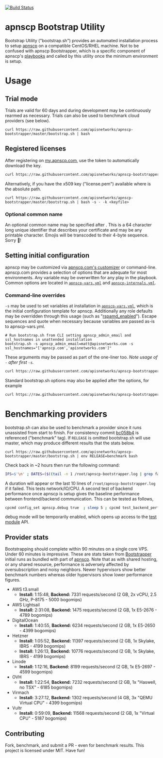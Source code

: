 [![Build Status](https://travis-ci.org/apisnetworks/apnscp-bootstrapper.svg?branch=master)](https://travis-ci.org/apisnetworks/apnscp-bootstrapper)

# apnscp Bootstrap Utility
Bootstrap Utility ("bootstrap.sh") provides an automated installation process to setup [apnscp](https://apnscp.com) on a compatible CentOS/RHEL machine. Not to be confused with apnscp Bootstrapper, which is a specific component of apnscp's [playbooks](https://github.com/apisnetworks/apnscp-playbooks) and called by this utility once the minimum environment is setup.

# Usage
## Trial mode
Trials are valid for 60 days and during development may be continuously rearmed as necessary. Trials can also be used to benchmark cloud providers (see below).

```shell
curl https://raw.githubusercontent.com/apisnetworks/apnscp-bootstrapper/master/bootstrap.sh | bash
```

## Registered licenses

After registering on [my.apnscp.com](https://my.apnscp.com), use the token to automatically download the key.
```bash
curl https://raw.githubusercontent.com/apisnetworks/apnscp-bootstrapper/master/bootstrap.sh | bash -s - <api token> <optional common name>
```

Alternatively, if you have the x509 key ("license.pem") available where <keyfile> is the absolute path.
```shell
curl https://raw.githubusercontent.com/apisnetworks/apnscp-bootstrapper/master/bootstrap.sh | bash -s - -k <keyfile>
```

### Optional common name

An optional common name may be specified after <api token>. This is a 64 character long unique identifier that describes your certificate and may be any printable character. Emojis will be transcoded to their 4-byte sequence. Sorry 🍆!

## Setting initial configuration

apnscp may be customized via [apnscp.com's customizer](https://apnscp.com/#customize) or command-line. apnscp.com provides a selection of options that are adequate for most environments. Any variable may be overwritten for any play in the playbook. Common options are located in [`apnscp-vars.yml`](https://github.com/apisnetworks/apnscp-playbooks/blob/master/apnscp-vars.yml) and [`apnscp-internals.yml`](https://github.com/apisnetworks/apnscp-playbooks/blob/master/roles/common/vars/apnscp-internals.yml).

### Command-line overrides

`-s` may be used to set variables at installation in [`apnscp-vars.yml`](https://github.com/apisnetworks/apnscp-playbooks/blob/master/apnscp-vars.yml), which is the initial configuration template for apnscp. Additionally any role defaults may be overridden through this usage (such as "[rspamd_enabled](https://github.com/apisnetworks/apnscp-playbooks/blob/master/roles/mail/rspamd/defaults/main.yml)"). Escape sequences and quote when necessary because variables are passed as-is to apnscp-vars.yml.

```shell
# Run bootstrap.sh from CLI setting apnscp_admin_email and ssl_hostnames in unattended installation
bootstrap.sh -s apnscp_admin_email=matt@apisnetworks.com -s ssl_hostnames="['apnscp.com','apisnetworks.com']"
```

These arguments may be passed as part of the one-liner too. *Note usage of `-` after first `-s`.*

```bash
curl https://raw.githubusercontent.com/apisnetworks/apnscp-bootstrapper/master/bootstrap.sh | bash -s - -s apnscp_admin_email=matt@apisnetworks.com -s ssl_hostnames="['apnscp.com','apisnetworks.com']"
```

Standard bootstrap.sh options may also be applied after the options, for example

```bash
curl https://raw.githubusercontent.com/apisnetworks/apnscp-bootstrapper/master/bootstrap.sh | bash -s - -s apnscp_admin_email=matt@apisnetworks.com someactivationkey
```

# Benchmarking providers

bootstrap.sh can also be used to benchmark a provider since it runs unassisted from start to finish. For consistency commit [bc058b4](https://gitlab.com/apisnetworks/apnscp/tree/bc058b4807a29500485a239ff67c735f46405dc9) is referenced ("benchmark" tag). If `RELEASE` is omitted bootstrap.sh will use master, which may produce different results that the stats below.

```shell
curl https://raw.githubusercontent.com/apisnetworks/apnscp-bootstrapper/master/bootstrap.sh | env RELEASE=benchmark bash 
```

Check back in ~2 hours then run the following command:

```bash
IFS=$'\n' ; DATES=($((tail -n 1 /root/apnscp-bootstrapper.log | grep failed=0 ; grep -m 1 -P '^\d{4}-.*u=root' /root/apnscp-bootstrapper.log ) | awk '{print $1, $2}')) ; [[ ${#DATES[@]} -eq 2 ]] && python -c 'from datetime import datetime; import sys; format="%Y-%m-%d %H:%M:%S,%f";print datetime.strptime(sys.argv[1], format)-datetime.strptime(sys.argv[2], format)' "${DATES[0]}" "${DATES[1]}" || (echo -e "\n>>> Unable to verify Bootstrapper completed - is Ansible still running or did it fail? Last 10 lines follow" && tail -n 10 /root/apnscp-bootstrapper.log)
```

A duration will appear or the last 10 lines of `/root/apnscp-bootstrapper.log` if it failed. This tests network/IO/CPU. A second test of backend performance once apnscp is setup gives the baseline performance between frontend/backend communication. This can be tested as follows,

```bash
cpcmd config_set apnscp.debug true  ; sleep 5 ; cpcmd test_backend_performance ; cpcmd config_set apnscp.debug false
```

debug mode will be temporarily enabled, which opens up access to the [test module](https://api.apnscp.com/class-Test_Module.html) API.

## Provider stats

Bootstrapping should complete within 90 minutes on a single core VPS. Under 60 minutes is impressive. These are stats taken from [Bootstrapper](https://github.com/apisnetworks/apnscp-playbooks) initial runs as bundled with part of [apnscp](https://apisnetworks.com). Note that as with shared hosting, or any shared resource, performance is adversely affected by oversubscription and noisy neighbors. Newer hypervisors show better benchmark numbers whereas older hypervisors show lower performance figures.

* AWS t3.small
    * **Install:** 1:15:48, **Backend:** 7331 requests/second (2 GB, 2x vCPU, 2.5 GHz, P-8175 - 5000 bogomips)
* AWS Lightsail
    * **Install:** 2:31:08, **Backend:** 1475 requests/second (2 GB, 1x E5-2676 - 4789 bogomips)
* DigitalOcean
    * **Install:** 1:40:55, **Backend:** 6234 requests/second (2 GB, 1x E5-2650 - 4399 bogomips)
* Hetzner
    * **Install:** 1:05:52, **Backend:** 11397 requests/second (2 GB, 1x Skylake, IBRS - 4199 bogomips)
    * **Install:** 1:26:13, **Backend:** 10776 requests/second (2 GB, 1x Skylake, IBRS - 4199 bogomips)
* Linode
    * **Install:** 1:12:16, **Backend:** 8199 requests/second (2 GB, 1x E5-2697 - 4599 bogomips)
* OVH
    * **Install:** 1:22:54, **Backend:** 7232 requests/second (2 GB, 1x "Haswell, no TSX" - 6185 bogomips)
* Virmach
    * **Install:** 3:27:12, **Backend:** 1302 requests/second (4 GB, 3x "QEMU Virtual CPU" - 4399 bogomips)
* Vultr
    * **Install:** 0:59:09, **Backend:** 11568 requests/second (2 GB, 1x "Virtual CPU" - 5187 bogomips)

## Contributing

Fork, benchmark, and submit a PR - even for benchmark results. This project is licensed under MIT. Have fun!